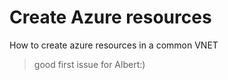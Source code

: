 # Create Azure resources

How to create azure resources in a common VNET

> good first issue for Albert:)
